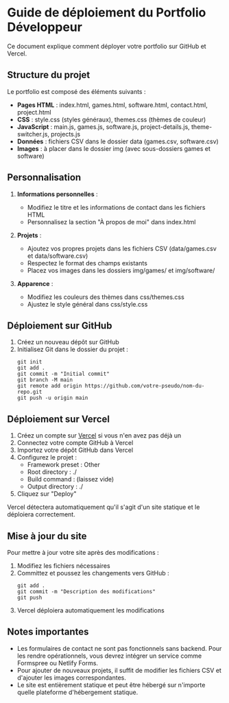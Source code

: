 # Guide de déploiement du Portfolio Développeur

Ce document explique comment déployer votre portfolio sur GitHub et Vercel.

## Structure du projet

Le portfolio est composé des éléments suivants :

- **Pages HTML** : index.html, games.html, software.html, contact.html, project.html
- **CSS** : style.css (styles généraux), themes.css (thèmes de couleur)
- **JavaScript** : main.js, games.js, software.js, project-details.js, theme-switcher.js, projects.js
- **Données** : fichiers CSV dans le dossier data (games.csv, software.csv)
- **Images** : à placer dans le dossier img (avec sous-dossiers games et software)

## Personnalisation

1. **Informations personnelles** :
   - Modifiez le titre et les informations de contact dans les fichiers HTML
   - Personnalisez la section "À propos de moi" dans index.html

2. **Projets** :
   - Ajoutez vos propres projets dans les fichiers CSV (data/games.csv et data/software.csv)
   - Respectez le format des champs existants
   - Placez vos images dans les dossiers img/games/ et img/software/

3. **Apparence** :
   - Modifiez les couleurs des thèmes dans css/themes.css
   - Ajustez le style général dans css/style.css

## Déploiement sur GitHub

1. Créez un nouveau dépôt sur GitHub
2. Initialisez Git dans le dossier du projet :
   ```
   git init
   git add .
   git commit -m "Initial commit"
   git branch -M main
   git remote add origin https://github.com/votre-pseudo/nom-du-repo.git
   git push -u origin main
   ```

## Déploiement sur Vercel

1. Créez un compte sur [Vercel](https://vercel.com/) si vous n'en avez pas déjà un
2. Connectez votre compte GitHub à Vercel
3. Importez votre dépôt GitHub dans Vercel
4. Configurez le projet :
   - Framework preset : Other
   - Root directory : ./
   - Build command : (laissez vide)
   - Output directory : ./
5. Cliquez sur "Deploy"

Vercel détectera automatiquement qu'il s'agit d'un site statique et le déploiera correctement.

## Mise à jour du site

Pour mettre à jour votre site après des modifications :

1. Modifiez les fichiers nécessaires
2. Committez et poussez les changements vers GitHub :
   ```
   git add .
   git commit -m "Description des modifications"
   git push
   ```
3. Vercel déploiera automatiquement les modifications

## Notes importantes

- Les formulaires de contact ne sont pas fonctionnels sans backend. Pour les rendre opérationnels, vous devrez intégrer un service comme Formspree ou Netlify Forms.
- Pour ajouter de nouveaux projets, il suffit de modifier les fichiers CSV et d'ajouter les images correspondantes.
- Le site est entièrement statique et peut être hébergé sur n'importe quelle plateforme d'hébergement statique.
